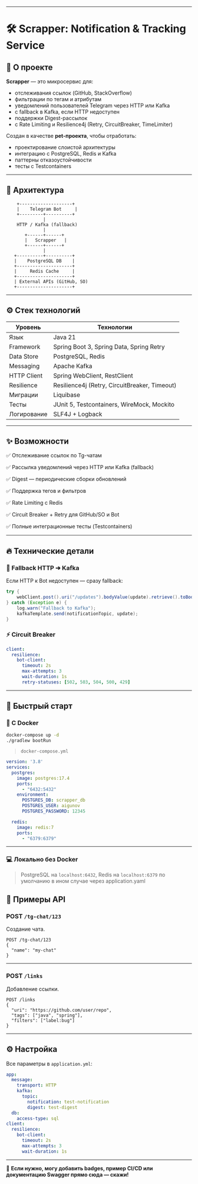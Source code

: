 

---


# 🛠 Scrapper: Notification & Tracking Service

## 🚀 О проекте

**Scrapper** — это микросервис для:
- отслеживания ссылок (GitHub, StackOverflow)
- фильтрации по тегам и атрибутам
- уведомлений пользователей Telegram через HTTP или Kafka
- с fallback в Kafka, если HTTP недоступен
- поддержки Digest-рассылок
- с Rate Limiting и Resilience4j (Retry, CircuitBreaker, TimeLimiter)

Создан в качестве **pet-проекта**, чтобы отработать:
- проектирование слоистой архитектуры
- интеграцию с PostgreSQL, Redis и Kafka
- паттерны отказоустойчивости
- тесты с Testcontainers

---

## 🧭 Архитектура

```plaintext
    +--------------------+
    |    Telegram Bot     |
    +---------+----------+
              |
    HTTP / Kafka (fallback)
              |
       +------+------+
       |   Scrapper   |
       +------+------+
              |
   +----------+----------+
   |    PostgreSQL DB    |
   +---------------------+
   |     Redis Cache     |
   +---------------------+
   | External APIs (GitHub, SO)
   +---------------------+
````

---

## ⚙️ Стек технологий

| Уровень     | Технологии                                    |
| ----------- | --------------------------------------------- |
| Язык        | Java 21                                       |
| Framework   | Spring Boot 3, Spring Data, Spring Retry      |
| Data Store  | PostgreSQL, Redis                             |
| Messaging   | Apache Kafka                                  |
| HTTP Client | Spring WebClient, RestClient                  |
| Resilience  | Resilience4j (Retry, CircuitBreaker, Timeout) |
| Миграции    | Liquibase                                     |
| Тесты       | JUnit 5, Testcontainers, WireMock, Mockito    |
| Логирование | SLF4J + Logback                               |

---

## ✨ Возможности

✅ Отслеживание ссылок по Tg-чатам

✅ Рассылка уведомлений через HTTP или Kafka (fallback) 

✅ Digest — периодические сборки обновлений 

✅ Поддержка тегов и фильтров 

✅ Rate Limiting с Redis 

✅ Circuit Breaker + Retry для GitHub/SO и Bot 

✅ Полные интеграционные тесты (Testcontainers)

---

## 🔥 Технические детали

### 🚨 Fallback HTTP ➔ Kafka

Если HTTP к Bot недоступен — сразу fallback:

```java
try {
    webClient.post().uri("/updates").bodyValue(update).retrieve().toBodilessEntity();
} catch (Exception e) {
    log.warn("Fallback to Kafka");
    kafkaTemplate.send(notificationTopic, update);
}
```

### ⚡ Circuit Breaker

```yaml
client:
  resilience:
    bot-client:
      timeout: 2s
      max-attempts: 3
      wait-duration: 1s
      retry-statuses: [502, 503, 504, 500, 429]
```

---

## 🚀 Быстрый старт

### 🐳 С Docker

```bash
docker-compose up -d
./gradlew bootRun
```

> `docker-compose.yml`

```yaml
version: '3.8'
services:
  postgres:
    image: postgres:17.4
    ports:
      - "6432:5432"
    environment:
      POSTGRES_DB: scrapper_db
      POSTGRES_USER: aigunov
      POSTGRES_PASSWORD: 12345

  redis:
    image: redis:7
    ports:
      - "6379:6379"
```

---

### 💻 Локально без Docker

> PostgreSQL на `localhost:6432`, Redis на `localhost:6379` по умолчанию
в ином случае через application.yaml


## 🔗 Примеры API

### POST `/tg-chat/123`

Создание чата.

```http
POST /tg-chat/123
{
  "name": "my-chat"
}
```

---

### POST `/links`

Добавление ссылки.

```http
POST /links
{
  "uri": "https://github.com/user/repo",
  "tags": ["java", "spring"],
  "filters": ["label:bug"]
}
```

---

## ⚙️ Настройка

Все параметры в `application.yml`:

```yaml
app:
  message:
    transport: HTTP
    kafka:
      topic:
        notification: test-notification
        digest: test-digest
  db:
    access-type: sql
client:
  resilience:
    bot-client:
      timeout: 2s
      max-attempts: 3
      wait-duration: 1s
```


---

🚀 **Если нужно, могу добавить badges, пример CI/CD или документацию Swagger прямо сюда — скажи!**


